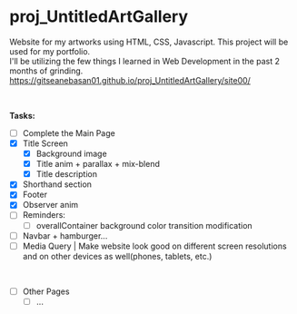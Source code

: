 # proj_UntitledArtGallery
Website for my artworks using HTML, CSS, Javascript.
This project will be used for my portfolio. <br />
I'll be utilizing the few things I learned in Web Development in the past 2 months of grinding.
https://gitseanebasan01.github.io/proj_UntitledArtGallery/site00/

<br />

**Tasks:**
- [ ] Complete the Main Page
- [x] Title Screen
  - [x] Background image
  - [x] Title anim + parallax + mix-blend
  - [x] Title description
- [x] Shorthand section
- [x] Footer
- [x] Observer anim
- [ ] Reminders:
  - [ ] overallContainer background color transition modification
- [ ] Navbar + hamburger...
- [ ] Media Query | Make website look good on different screen resolutions and on other devices as well(phones, tablets, etc.)
<br />

- [ ] Other Pages
  - [ ] ...
